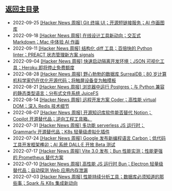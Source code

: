 ## [返回主目录](../README.md)

- 2022-09-25 [[Hacker News 周报] Git 终端 UI；开源短链接服务；AI 作画图库](./2022Q3/2022-09-Hacker-News.md) 
- 2022-09-18 [[Hacker News 周报] 在线设计工具新动向；交互式 Markdown；Mac 中体验 AI 作画](./2022Q3/2022-09-Hacker-News.md) 
- 2022-09-11 [[Hacker News 周报] 结构化 diff 工具；百倍快的 Python linter；PREACT 状态管理新方案 signals](./2022Q3/2022-09-Hacker-News.md) 
- 2022-09-04 [[Hacker News 周报] 快速启动隔离开发环境；JSON 可视化工具；Heroku 即将停止免费额度](./2022Q3/2022-09-Hacker-News.md) 
- 2022-08-28 [[Hacker News 周报] 野心勃勃的数据库 SurrealDB；80 岁计算机科学家仍在优化开源代码；将触屏设备变为触摸板](./2022Q3/2022-08-Hacker-News.md) 
- 2022-08-21 [[Hacker News 周报] 浏览器中运行 Postgres；与 Python 兼容的静态类型语言；分布式文件系统 JuiceFS](./2022Q3/2022-08-Hacker-News.md) 
- 2022-08-14 [[Hacker News 周报] 远程开发方案 Coder；高性能 virtual DOM；深入 Redis 技术细节](./2022Q3/2022-08-Hacker-News.md) 
- 2022-08-07 [[Hacker News 周报] 开源知识库软件能否替代 Notion；Copilot 开源替代品；逆向工程工具箱。](./2022Q3/2022-08-Hacker-News.md) 
- 2022-07-31 [[Hacker News 周报] 多功能 serverless JS 运行时；Grammarly 开源替代品；K8s 轻量级虚拟化插件](./2022Q3/2022-07-Hacker-News.md) 
- 2022-07-24 [[Hacker News 周报] Google 发布新编程语言 Carbon；低代码工具开发框架榫卯；AI 系统 DALL·E 开放 Beta 测试](./2022Q3/2022-07-Hacker-News.md) 
- 2022-07-17 [[Hacker News 周报] Vite 3.0 发布；Bun 性能实测；性能更强的 Prometheus 替代方案](./2022Q3/2022-07-Hacker-News.md) 
- 2022-07-10 [[Hacker News 周报] 高性能 JS 运行时 Bun；Electron 轻量级替代品；自动探测 Web 应用内存泄漏](./2022Q3/2022-07-Hacker-News.md) 
- 2022-07-03 [[Hacker News 周报] 性能持续分析工具；数据库必须知道的那些事；Spark 与 K8s 集成新动向](./2022Q3/2022-07-Hacker-News.md) 
